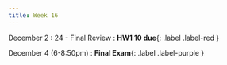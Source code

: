 ```yaml
---
title: Week 16
---
```


December 2
: 24 - Final Review
: **HW1 10 due**{: .label .label-red }

December 4 (6-8:50pm)
: **Final Exam**{: .label .label-purple }
